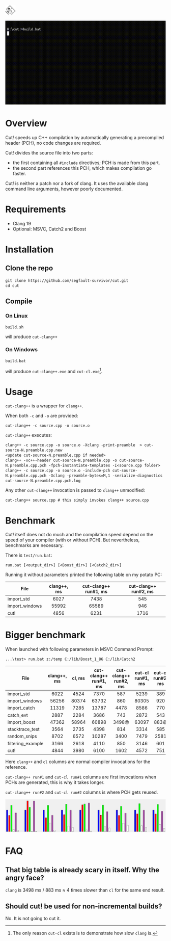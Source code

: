 ![Cut! logo](logo.png)

![Cut! demo](demo.gif)

# Overview

Cut! speeds up C++ compilation by automatically generating a precompiled header (PCH), no code changes are required.
 
Cut! divides the source file into two parts:
- the first containing all `#include` directives; PCH is made from this part.
- the second part references this PCH, which makes compilation go faster.

Cut! is neither a patch nor a fork of clang. It uses the available clang command line arguments, however poorly documented.

# Requirements

- Clang 19
- Optional: MSVC, Catch2 and Boost

# Installation

## Clone the repo

    git clone https://github.com/segfault-survivor/cut.git
    cd cut

## Compile

### On Linux

    build.sh

will produce `cut-clang++`

### On Windows

    build.bat

will produce `cut-clang++.exe` and `cut-cl.exe`[^1].

# Usage

`cut-clang++` is a wrapper for `clang++`. 

When both `-c` and `-o` are provided:

    cut-clang++ -c source.cpp -o source.o

`cut-clang++` executes:

```
clang++ -c source.cpp -o source.o -Xclang -print-preamble  > cut-source-N.preamble.cpp.new
<update cut-source-N.preamble.cpp if needed>
clang++ -xc++-header cut-source-N.preamble.cpp -o cut-source-N.preamble.cpp.pch -fpch-instantiate-templates -I<source.cpp folder>
clang++ -c source.cpp -o source.o -include-pch cut-source-N.preamble.cpp.pch -Xclang -preamble-bytes=M,1 -serialize-diagnostics cut-source-N.preamble.cpp.pch.log
```

Any other `cut-clang++` invocation is passed to `clang++` unmodified:

    cut-clang++ source.cpp # this simply invokes clang++ source.cpp

# Benchmark

Cut! itself does not do much and the compilation speed depend on the speed of your compiler (with or without PCH). But nevertheless, benchmarks are necessary.

There is `test/run.bat`:

    run.bat [<output_dir>] [<Boost_dir>] [<Catch2_dir>]

Running it without parameters printed the following table on my potato PC:

| File|clang++, ms|cut-clang++ run#1, ms|cut-clang++ run#2, ms|
| --- | :---: | :---: | :---: |
| import_std|6027 |7438 |545 |
| import_windows|55992 |65589 |946 |
| cut!|4856 |6231 |1716 |

# Bigger benchmark

When launched with following parameters in MSVC Command Prompt:

    ...\test> run.bat z:/temp C:/lib/Boost_1_86 C:/lib/Catch2

| File|clang++, ms|cl, ms|cut-clang++ run#1, ms|cut-clang++ run#2, ms|cut-cl run#1, ms|cut-cl run#2, ms|
| --- | :---: | :---: | :---: | :---: | :---: | :---: |
| import_std|6022 |4524 |7370 |587 |5239 |389 |
| import_windows|56256 |80374 |63732 |860 |80305 |920 |
| import_catch|11319 |7285 |13787 |4478 |8586 |770 |
| catch_evt|2887 |2284 |3686 |743 |2872 |543 |
| import_boost|47362 |58964 |60898 |3498😡 |63097 |883😃 |
| stacktrace_test|3564 |2735 |4398 |814 |3314 |585 |
| random_snips|8702 |6572 |10287 |3400 |7479 |2581 |
| filtering_example|3166 |2618 |4110 |850 |3146 |601 |
| cut!|4844 |3980 |6100 |1602 |4572 |751 |

Here `clang++` and `cl` columns are normal compiler invocations for the reference.

`cut-clang++ run#1` and `cut-cl run#1` columns are first invocations when PCHs are generated, this is why it takes longer.

`cut-clang++ run#2` and `cut-cl run#2` columns is where PCH gets reused.

![Cut! benchmark](test/benchmark.png)

# FAQ
## That big table is already scary in itself. Why the angry face?

`clang` is 3498 ms / 883 ms ≈ 4 times slower than `cl` for the same end result.

## Should cut! be used for non-incremental builds?

No. It is not going to cut it.

[^1]: The only reason `cut-cl` exists is to demonstrate how slow `clang` is.
